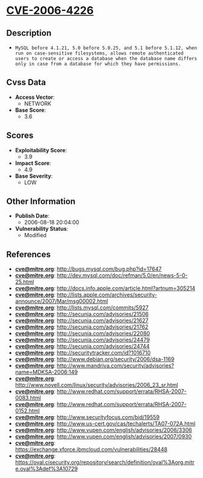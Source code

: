 
# [CVE-2006-4226](https://cve.mitre.org/cgi-bin/cvename.cgi?name=CVE-2006-4226)

## Description

- `MySQL before 4.1.21, 5.0 before 5.0.25, and 5.1 before 5.1.12, when run on case-sensitive filesystems, allows remote authenticated users to create or access a database when the database name differs only in case from a database for which they have permissions.`

## Cvss Data

- **Access Vector**:
  - NETWORK
- **Base Score**:
  - 3.6

## Scores

- **Exploitability Score**:
  - 3.9
- **Impact Score**:
  - 4.9
- **Base Severity**:
  - LOW

## Other Information

- **Publish Date**:
  - 2006-08-18 20:04:00
- **Vulnerability Status**:
  - Modified

## References

- **cve@mitre.org**: http://bugs.mysql.com/bug.php?id=17647
- **cve@mitre.org**: http://dev.mysql.com/doc/refman/5.0/en/news-5-0-25.html
- **cve@mitre.org**: http://docs.info.apple.com/article.html?artnum=305214
- **cve@mitre.org**: http://lists.apple.com/archives/security-announce/2007/Mar/msg00002.html
- **cve@mitre.org**: http://lists.mysql.com/commits/5927
- **cve@mitre.org**: http://secunia.com/advisories/21506
- **cve@mitre.org**: http://secunia.com/advisories/21627
- **cve@mitre.org**: http://secunia.com/advisories/21762
- **cve@mitre.org**: http://secunia.com/advisories/22080
- **cve@mitre.org**: http://secunia.com/advisories/24479
- **cve@mitre.org**: http://secunia.com/advisories/24744
- **cve@mitre.org**: http://securitytracker.com/id?1016710
- **cve@mitre.org**: http://www.debian.org/security/2006/dsa-1169
- **cve@mitre.org**: http://www.mandriva.com/security/advisories?name=MDKSA-2006:149
- **cve@mitre.org**: http://www.novell.com/linux/security/advisories/2006_23_sr.html
- **cve@mitre.org**: http://www.redhat.com/support/errata/RHSA-2007-0083.html
- **cve@mitre.org**: http://www.redhat.com/support/errata/RHSA-2007-0152.html
- **cve@mitre.org**: http://www.securityfocus.com/bid/19559
- **cve@mitre.org**: http://www.us-cert.gov/cas/techalerts/TA07-072A.html
- **cve@mitre.org**: http://www.vupen.com/english/advisories/2006/3306
- **cve@mitre.org**: http://www.vupen.com/english/advisories/2007/0930
- **cve@mitre.org**: https://exchange.xforce.ibmcloud.com/vulnerabilities/28448
- **cve@mitre.org**: https://oval.cisecurity.org/repository/search/definition/oval%3Aorg.mitre.oval%3Adef%3A10729
